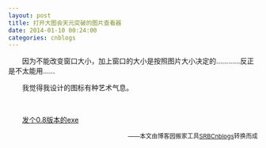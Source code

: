 ```yaml
---
layout: post
title: 打开大图会天元突破的图片查看器
date: 2014-01-10 00:24:00
categories: cnblogs
---
```


<p>　　因为不能改变窗口大小，加上窗口的大小是按照图片大小决定的&hellip;&hellip;&hellip;&hellip;反正是不太能用&hellip;&hellip;</p>
<p>　　我觉得我设计的图标有种艺术气息。</p>
<p>&nbsp;</p>
<p>　　<a href="http://files.cnblogs.com/JavaForNow/ImageViewerV0.8.zip">发个0.8版本的exe</a></p>

<p align=right><span style="font-size: 12px">——本文由博客园搬家工具<a href="https://github.com/mlxy/SRBCnblogs">SRBCnblogs</a>转换而成</span></p>